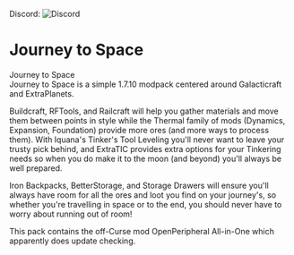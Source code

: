 Discord: ![Discord](https://img.shields.io/discord/819401259790368798)  

# Journey to Space  
Journey to Space  
Journey to Space is a simple 1.7.10 modpack centered around Galacticraft and ExtraPlanets.  

Buildcraft, RFTools, and Railcraft will help you gather materials and move them between points in style while the Thermal family of mods (Dynamics, Expansion, Foundation) provide more ores (and more ways to process them). With Iquana's Tinker's Tool Leveling you'll never want to leave your trusty pick behind, and ExtraTIC provides extra options for your Tinkering needs so when you do make it to the moon (and beyond) you'll always be well prepared.  

Iron Backpacks, BetterStorage, and Storage Drawers will ensure you'll always have room for all the ores and loot you find on your journey's, so whether you're travelling in space or to the end, you should never have to worry about running out of room!  

This pack contains the off-Curse mod OpenPeripheral All-in-One which apparently does update checking.
